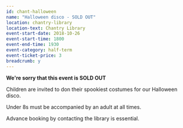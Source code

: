 ```yaml
---
id: chant-halloween
name: "Halloween disco - SOLD OUT"
location: chantry-library
location-text: Chantry Library
event-start-date: 2018-10-26
event-start-time: 1800
event-end-time: 1930
event-category: half-term
event-ticket-price: 3
breadcrumb: y
---
```


**We're sorry that this event is SOLD OUT**

Children are invited to don their spookiest costumes for our Halloween disco.

Under 8s must be accompanied by an adult at all times.

Advance booking by contacting the library is essential.
